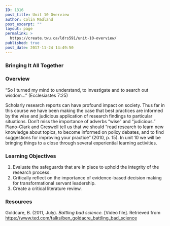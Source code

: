 ```yaml
---
ID: 1316
post_title: Unit 10 Overview
author: Colin Madland
post_excerpt: ""
layout: page
permalink: >
  https://create.twu.ca/ldrs591/unit-10-overview/
published: true
post_date: 2017-11-24 14:49:50
---
```

<h3>Bringing It All Together</h3>

<h3>Overview</h3>

“So I turned my mind to understand, to investigate and to search out wisdom…” (Ecclesiastes 7:25)

Scholarly research reports can have profound impact on society.  Thus far in this course we have been making the case that best practices are informed by the wise and judicious application of research findings to particular situations.  Don’t miss the importance of adverbs “wise” and “judicious.”  Plano-Clark and Creswell tell us that we should “read research to learn new knowledge about topics, to become informed on policy debates, and to find suggestions for improving your practice” (2010, p. 15).  In unit 10 we will be bringing things to a close through several experiential learning activities.

<h3>Learning Objectives</h3>

<ol>
<li>Evaluate the safeguards that are in place to uphold the integrity of the research process.  </li>
<li>Critically reflect on the importance of evidence-based decision making for transformational servant leadership.  </li>
<li>Create a critical literature review.</li>
</ol>

<h3>Resources</h3>

Goldcare, B. (2011, July). <em>Battling bad science.</em> [Video file]. Retrieved from <a href="https://www.ted.com/talks/ben_goldacre_battling_bad_science">https://www.ted.com/talks/ben_goldacre_battling_bad_science</a>